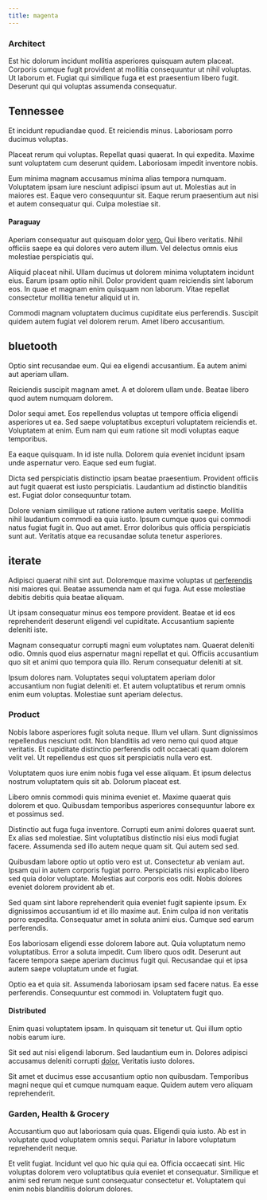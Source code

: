 ```yaml
---
title: magenta
---
```


### Architect

Est hic dolorum incidunt mollitia asperiores quisquam autem placeat. Corporis cumque fugit provident at mollitia consequuntur ut nihil voluptas. Ut laborum et. Fugiat qui similique fuga et est praesentium libero fugit. Deserunt qui qui voluptas assumenda consequatur.

## Tennessee

Et incidunt repudiandae quod. Et reiciendis minus. Laboriosam porro ducimus voluptas.

Placeat rerum qui voluptas. Repellat quasi quaerat. In qui expedita. Maxime sunt voluptatem cum deserunt quidem. Laboriosam impedit inventore nobis.

Eum minima magnam accusamus minima alias tempora numquam. Voluptatem ipsam iure nesciunt adipisci ipsum aut ut. Molestias aut in maiores est. Eaque vero consequuntur sit. Eaque rerum praesentium aut nisi et autem consequatur qui. Culpa molestiae sit.

#### Paraguay

Aperiam consequatur aut quisquam dolor [vero.](/facere/odit/equatorial_guinea.md) Qui libero veritatis. Nihil officiis saepe ea qui dolores vero autem illum. Vel delectus omnis eius molestiae perspiciatis qui.

Aliquid placeat nihil. Ullam ducimus ut dolorem minima voluptatem incidunt eius. Earum ipsam optio nihil. Dolor provident quam reiciendis sint laborum eos. In quae et magnam enim quisquam non laborum. Vitae repellat consectetur mollitia tenetur aliquid ut in.

Commodi magnam voluptatem ducimus cupiditate eius perferendis. Suscipit quidem autem fugiat vel dolorem rerum. Amet libero accusantium.

## bluetooth

Optio sint recusandae eum. Qui ea eligendi accusantium. Ea autem animi aut aperiam ullam.

Reiciendis suscipit magnam amet. A et dolorem ullam unde. Beatae libero quod autem numquam dolorem.

Dolor sequi amet. Eos repellendus voluptas ut tempore officia eligendi asperiores ut ea. Sed saepe voluptatibus excepturi voluptatem reiciendis et. Voluptatem at enim. Eum nam qui eum ratione sit modi voluptas eaque temporibus.

Ea eaque quisquam. In id iste nulla. Dolorem quia eveniet incidunt ipsam unde aspernatur vero. Eaque sed eum fugiat.

Dicta sed perspiciatis distinctio ipsam beatae praesentium. Provident officiis aut fugit quaerat est iusto perspiciatis. Laudantium ad distinctio blanditiis est. Fugiat dolor consequuntur totam.

Dolore veniam similique ut ratione ratione autem veritatis saepe. Mollitia nihil laudantium commodi ea quia iusto. Ipsum cumque quos qui commodi natus fugiat fugit in. Quo aut amet. Error doloribus quis officia perspiciatis sunt aut. Veritatis atque ea recusandae soluta tenetur asperiores.

## iterate

Adipisci quaerat nihil sint aut. Doloremque maxime voluptas ut [perferendis](/eos/velit/street_data_system_worthy.md) nisi maiores qui. Beatae assumenda nam et qui fuga. Aut esse molestiae debitis debitis quia beatae aliquam.

Ut ipsam consequatur minus eos tempore provident. Beatae et id eos reprehenderit deserunt eligendi vel cupiditate. Accusantium sapiente deleniti iste.

Magnam consequatur corrupti magni eum voluptates nam. Quaerat deleniti odio. Omnis quod eius aspernatur magni repellat et qui. Officiis accusantium quo sit et animi quo tempora quia illo. Rerum consequatur deleniti at sit.

Ipsum dolores nam. Voluptates sequi voluptatem aperiam dolor accusantium non fugiat deleniti et. Et autem voluptatibus et rerum omnis enim eum voluptas. Molestiae sunt aperiam delectus.

### Product

Nobis labore asperiores fugit soluta neque. Illum vel ullam. Sunt dignissimos repellendus nesciunt odit. Non blanditiis ad vero nemo qui quod atque veritatis. Et cupiditate distinctio perferendis odit occaecati quam dolorem velit vel. Ut repellendus est quos sit perspiciatis nulla vero est.

Voluptatem quos iure enim nobis fuga vel esse aliquam. Et ipsum delectus nostrum voluptatem quis sit ab. Dolorum placeat est.

Libero omnis commodi quis minima eveniet et. Maxime quaerat quis dolorem et quo. Quibusdam temporibus asperiores consequuntur labore ex et possimus sed.

Distinctio aut fuga fuga inventore. Corrupti eum animi dolores quaerat sunt. Ex alias sed molestiae. Sint voluptatibus distinctio nisi eius modi fugiat facere. Assumenda sed illo autem neque quam sit. Qui autem sed sed.

Quibusdam labore optio ut optio vero est ut. Consectetur ab veniam aut. Ipsam qui in autem corporis fugiat porro. Perspiciatis nisi explicabo libero sed quia dolor voluptate. Molestias aut corporis eos odit. Nobis dolores eveniet dolorem provident ab et.

Sed quam sint labore reprehenderit quia eveniet fugit sapiente ipsum. Ex dignissimos accusantium id et illo maxime aut. Enim culpa id non veritatis porro expedita. Consequatur amet in soluta animi eius. Cumque sed earum perferendis.

Eos laboriosam eligendi esse dolorem labore aut. Quia voluptatum nemo voluptatibus. Error a soluta impedit. Cum libero quos odit. Deserunt aut facere tempora saepe aperiam ducimus fugit qui. Recusandae qui et ipsa autem saepe voluptatum unde et fugiat.

Optio ea et quia sit. Assumenda laboriosam ipsam sed facere natus. Ea esse perferendis. Consequuntur est commodi in. Voluptatem fugit quo.

#### Distributed

Enim quasi voluptatem ipsam. In quisquam sit tenetur ut. Qui illum optio nobis earum iure.

Sit sed aut nisi eligendi laborum. Sed laudantium eum in. Dolores adipisci accusamus deleniti corrupti [dolor.](/sit/cambridgeshire_protocol.md) Veritatis iusto dolores.

Sit amet et ducimus esse accusantium optio non quibusdam. Temporibus magni neque qui et cumque numquam eaque. Quidem autem vero aliquam reprehenderit.

### Garden, Health & Grocery

Accusantium quo aut laboriosam quia quas. Eligendi quia iusto. Ab est in voluptate quod voluptatem omnis sequi. Pariatur in labore voluptatum reprehenderit neque.

Et velit fugiat. Incidunt vel quo hic quia qui ea. Officia occaecati sint. Hic voluptas dolorem vero voluptatibus quia eveniet et consequatur. Similique et animi sed rerum neque sunt consequatur consectetur et. Voluptatem qui enim nobis blanditiis dolorum dolores.
